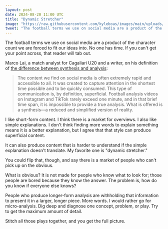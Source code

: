 ```yaml
---
layout: post
date: 2024-08-20 11:00 UTC
title: "Dynamic Stretcher"
image: "https://raw.githubusercontent.com/kyleboas/images/main/uploads/2024/08/16/Image-16Aug2024_23:29:09.png"
tweet: "The football terms we use on social media are a product of the character count we are forced to fit our ideas in. No one has time. If you can't get your point across, that reader will tab out. @MarcoLai_23"
---
```


The football terms we use on social media are a product of the character count we are forced to fit our ideas into. No one has time. If you can't get your point across, that reader will tab out.

<!---more--->

Marco Lai, a match analyst for Cagaliari U20 and a writer, on his definition of [the difference between synthesis and analysis](https://marcolai.substack.com/p/football-analysis-on-social-media):

> The content we find on social media is often extremely rapid and accessible to all. It was created to capture attention in the shortest time possible and to be quickly consumed. This type of communication is, by definition, superficial. Football analysis videos on Instagram and TikTok rarely exceed one minute, and in that brief time span, it is impossible to provide a true analysis. What is offered is a synthesis—a reduced and simplified version of reality.

I like short-form content. I think there is a market for overviews. I also like simple explanations. I don't think finding more words to explain something means it is a better explanation, but I agree that that style can produce superficial content.

It can also produce content that is harder to understand if the simple explanation doesn't translate. My favorite one is "dynamic stretcher."

You could flip that, though, and say there is a market of people who can't pick up on the obvious. 

What is obvious? It is not made for people who know what to look for; those people are bored because they know the answer. The problem is, how do you know if everyone else knows?

People who produce longer-form analysis are withholding that information to present it in a larger, longer piece. More words. I would rather go for micro-analysis. Dig deep and diagnose one concept, problem, or play. Try to get the maximum amount of detail.

Stitch all those plays together, and you get the full picture. 
